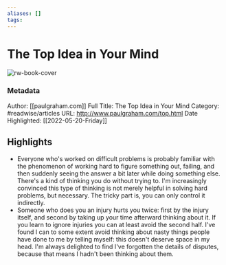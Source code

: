 ```yaml
---
aliases: []
tags:
---
```

# The Top Idea in Your Mind

![rw-book-cover](https://readwise-assets.s3.amazonaws.com/static/images/article4.6bc1851654a0.png)
### Metadata
Author: [[paulgraham.com]]
Full Title: The Top Idea in Your Mind
Category: #readwise/articles
URL: http://www.paulgraham.com/top.html
Date Highlighted: [[2022-05-20-Friday]]

## Highlights
- Everyone who's worked on difficult problems is probably familiar
  with the phenomenon of working hard to figure something out, failing,
  and then suddenly seeing the answer a bit later while doing something
  else. There's a kind of thinking you do without trying to. I'm
  increasingly convinced this type of thinking is not merely helpful
  in solving hard problems, but necessary. The tricky part is, you
  can only control it indirectly.
- Someone who does you an injury hurts you twice: first by the injury
  itself, and second by taking up your time afterward thinking about
  it. If you learn to ignore injuries you can at least avoid the
  second half. I've found I can to some extent avoid thinking about
  nasty things people have done to me by telling myself: this doesn't
  deserve space in my head. I'm always delighted to find I've forgotten
  the details of disputes, because that means I hadn't been thinking
  about them.

